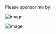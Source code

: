 Please sponsor me by:

![image](https://github.com/linrongbin16/lin.nvim/assets/6496887/e901db4f-654d-4c29-af94-0d38e9b47191)

![image](https://github.com/linrongbin16/lin.nvim/assets/6496887/5f8d1153-870d-422a-98cc-9a8ecc274591)
